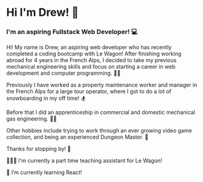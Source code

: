 # Hi I'm Drew! 👋

### I'm an aspiring Fullstack Web Developer! 💻

Hi! My name is Drew, an aspiring web developer who has recently completed a coding bootcamp with Le Wagon! After finishing working abroad for 4 years in the French Alps, I decided to take my previous mechanical engineering skills and focus on starting a career in web development and computer programming. 👨‍💻

Previously I have worked as a property maintenance worker and manager in the French Alps for a large tour operator, where I got to do a lot of snowboarding in my off time! 🏂

Before that I did an apprenticeship in commercial and domestic mechanical gas engineering. 👨‍🔧

Other hobbies include trying to work through an ever growing video game collection, and being an experienced Dungeon Master. 🎲

Thanks for stopping by! 🖖

👨🏻‍🏫 I'm currently a part time teaching assistant for Le Wagon!

🌱 I’m currently learning React!

<!--
**a-jennings/a-jennings** is a ✨ _special_ ✨ repository because its `README.md` (this file) appears on your GitHub profile.

Here are some ideas to get you started:

- 🔭 I’m currently working on ...
- 🌱 I’m currently learning ...
- 👯 I’m looking to collaborate on ...
- 🤔 I’m looking for help with ...
- 💬 Ask me about ...
- 📫 How to reach me: ...
- 😄 Pronouns: ...
- ⚡ Fun fact: ...
-->
